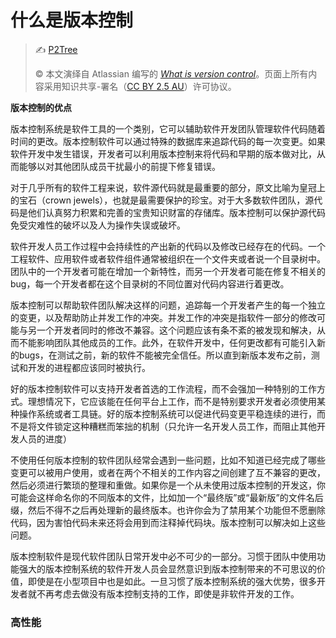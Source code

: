 # 什么是版本控制

> ✍️  [P2Tree](https://github.com/P2Tree)
>
> ©️ 本文演绎自 Atlassian 编写的 [_What is version control_](https://www.atlassian.com/git/tutorials/what-is-version-control)。页面上所有内容采用知识共享-署名（[CC BY 2.5 AU](http://creativecommons.org/licenses/by/2.5/au/deed.zh)）许可协议。

**版本控制的优点**

版本控制系统是软件工具的一个类别，它可以辅助软件开发团队管理软件代码随着时间的更改。版本控制软件可以通过特殊的数据库来追踪代码的每一次变更。如果软件开发中发生错误，开发者可以利用版本控制来将代码和早期的版本做对比，从而能够以对其他团队成员干扰最小的前提下修复错误。

对于几乎所有的软件工程来说，软件源代码就是最重要的部分，原文比喻为皇冠上的宝石（crown jewels），也就是最需要保护的珍宝。对于大多数软件团队，源代码是他们认真努力积累和完善的宝贵知识财富的存储库。版本控制可以保护源代码免受灾难性的破坏以及人为操作失误或破坏。

软件开发人员工作过程中会持续性的产出新的代码以及修改已经存在的代码。一个工程软件、应用软件或者软件组件通常被组织在一个文件夹或者说一个目录树中。团队中的一个开发者可能在增加一个新特性，而另一个开发者可能在修复不相关的bug，每一个开发者都在这个目录树的不同位置对代码内容进行着更改。

版本控制可以帮助软件团队解决这样的问题，追踪每一个开发者产生的每一个独立的变更，以及帮助防止并发工作的冲突。并发工作的冲突是指软件一部分的修改可能与另一个开发者同时的修改不兼容。这个问题应该有条不紊的被发现和解决，从而不能影响团队其他成员的工作。此外，在软件开发中，任何更改都有可能引入新的bugs，在测试之前，新的软件不能被完全信任。所以直到新版本发布之前，测试和开发的进程都应该同时被执行。

好的版本控制软件可以支持开发者首选的工作流程，而不会强加一种特别的工作方式。理想情况下，它应该能在任何平台上工作，而不是特别要求开发者必须使用某种操作系统或者工具链。好的版本控制系统可以促进代码变更平稳连续的进行，而不是将文件锁定这种糟糕而笨拙的机制（只允许一名开发人员工作，而阻止其他开发人员的进度）

不使用任何版本控制的软件团队经常会遇到一些问题，比如不知道已经完成了哪些变更可以被用户使用，或者在两个不相关的工作内容之间创建了互不兼容的更改，然后必须进行繁琐的整理和重做。如果你是一个从未使用过版本控制的开发这，你可能会这样命名你的不同版本的文件，比如加一个“最终版”或“最新版”的文件名后缀，然后不得不之后再处理新的最终版本。也许你会为了禁用某个功能但不愿删除代码，因为害怕代码未来还将会用到而注释掉代码块。版本控制可以解决如上这些问题。

版本控制软件是现代软件团队日常开发中必不可少的一部分。习惯于团队中使用功能强大的版本控制系统的软件开发人员会显然意识到版本控制带来的不可思议的价值，即使是在小型项目中也是如此。一旦习惯了版本控制系统的强大优势，很多开发者就不再考虑去做没有版本控制支持的工作，即使是非软件开发的工作。

### 高性能
